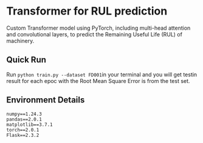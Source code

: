 # Transformer for RUL prediction

Custom Transformer model using PyTorch, including multi-head attention and convolutional layers, to predict the Remaining Useful Life (RUL) of machinery.

## Quick Run

Run `python train.py --dataset FD001`in your terminal and you will get testin result for each epoc with the Root Mean Square Error is from the test set.

## Environment Details
```
numpy==1.24.3
pandas==2.0.1
matplotlib==3.7.1
torch==2.0.1
Flask==2.3.2

```
